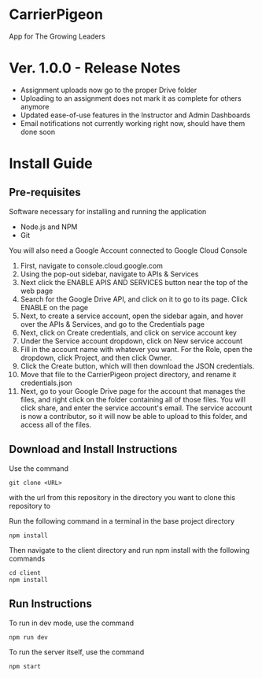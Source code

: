 # CarrierPigeon
App for The Growing Leaders

# Ver. 1.0.0 - Release Notes
- Assignment uploads now go to the proper Drive folder
- Uploading to an assignment does not mark it as complete for others anymore
- Updated ease-of-use features in the Instructor and Admin Dashboards
- Email notifications not currently working right now, should have them done soon

# Install Guide
## Pre-requisites
Software necessary for installing and running the application
- Node.js and NPM
- Git

You will also need a Google Account connected to Google Cloud Console
1. First, navigate to console.cloud.google.com
2. Using the pop-out sidebar, navigate to APIs & Services
3. Next click the ENABLE APIS AND SERVICES button near the top of the web page
4. Search for the Google Drive API, and click on it to go to its page. Click ENABLE on the page
5. Next, to create a service account, open the sidebar again, and hover over the APIs & Services, and go to the Credentials page
6. Next, click on Create credentials, and click on service account key
7. Under the Service account dropdown, click on New service account
8. Fill in the account name with whatever you want. For the Role, open the dropdown, click Project, and then click Owner.
9. Click the Create button, which will then download the JSON credentials.
10. Move that file to the CarrierPigeon project directory, and rename it credentials.json
11. Next, go to your Google Drive page for the account that manages the files, and right click on the folder containing all of those files. You will click share, and enter the service account's email. The service account is now a contributor, so it will now be able to upload to this folder, and access all of the files.

## Download and Install Instructions
Use the command
```
git clone <URL>
```
with the url from this repository in the directory you want to clone this repository to


Run the following command in a terminal in the base project directory
```
npm install
```

Then navigate to the client directory and run npm install with the following commands
```
cd client
npm install
```

## Run Instructions
To run in dev mode, use the command
```
npm run dev
```

To run the server itself, use the command
```
npm start
```